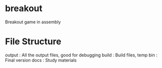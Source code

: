 breakout
========

Breakout game in assembly

File Structure
==============

output  : All the output files, good for debugging
build   : Build files, temp
bin     : Final version
docs    : Study materials
